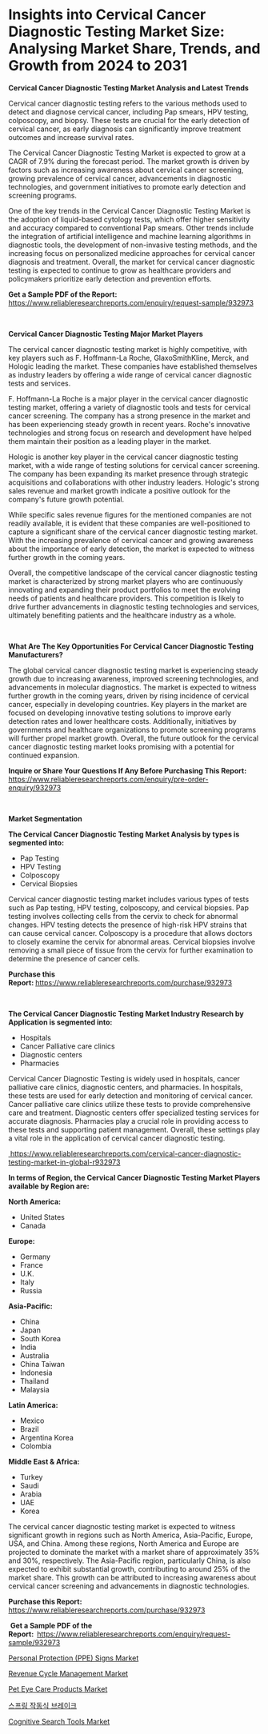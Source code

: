 <p><h1>Insights into Cervical Cancer Diagnostic Testing Market Size: Analysing Market Share, Trends, and Growth from 2024 to 2031</h1></p><p><strong>Cervical Cancer Diagnostic Testing Market Analysis and Latest Trends</strong></p>
<p><p>Cervical cancer diagnostic testing refers to the various methods used to detect and diagnose cervical cancer, including Pap smears, HPV testing, colposcopy, and biopsy. These tests are crucial for the early detection of cervical cancer, as early diagnosis can significantly improve treatment outcomes and increase survival rates.</p><p>The Cervical Cancer Diagnostic Testing Market is expected to grow at a CAGR of 7.9% during the forecast period. The market growth is driven by factors such as increasing awareness about cervical cancer screening, growing prevalence of cervical cancer, advancements in diagnostic technologies, and government initiatives to promote early detection and screening programs.</p><p>One of the key trends in the Cervical Cancer Diagnostic Testing Market is the adoption of liquid-based cytology tests, which offer higher sensitivity and accuracy compared to conventional Pap smears. Other trends include the integration of artificial intelligence and machine learning algorithms in diagnostic tools, the development of non-invasive testing methods, and the increasing focus on personalized medicine approaches for cervical cancer diagnosis and treatment. Overall, the market for cervical cancer diagnostic testing is expected to continue to grow as healthcare providers and policymakers prioritize early detection and prevention efforts.</p></p>
<p><strong>Get a Sample PDF of the Report:&nbsp;</strong> <a href="https://www.reliableresearchreports.com/enquiry/request-sample/932973">https://www.reliableresearchreports.com/enquiry/request-sample/932973</a></p>
<p>&nbsp;</p>
<p><strong>Cervical Cancer Diagnostic Testing Major Market Players</strong></p>
<p><p>The cervical cancer diagnostic testing market is highly competitive, with key players such as F. Hoffmann-La Roche, GlaxoSmithKline, Merck, and Hologic leading the market. These companies have established themselves as industry leaders by offering a wide range of cervical cancer diagnostic tests and services.</p><p>F. Hoffmann-La Roche is a major player in the cervical cancer diagnostic testing market, offering a variety of diagnostic tools and tests for cervical cancer screening. The company has a strong presence in the market and has been experiencing steady growth in recent years. Roche's innovative technologies and strong focus on research and development have helped them maintain their position as a leading player in the market.</p><p>Hologic is another key player in the cervical cancer diagnostic testing market, with a wide range of testing solutions for cervical cancer screening. The company has been expanding its market presence through strategic acquisitions and collaborations with other industry leaders. Hologic's strong sales revenue and market growth indicate a positive outlook for the company's future growth potential.</p><p>While specific sales revenue figures for the mentioned companies are not readily available, it is evident that these companies are well-positioned to capture a significant share of the cervical cancer diagnostic testing market. With the increasing prevalence of cervical cancer and growing awareness about the importance of early detection, the market is expected to witness further growth in the coming years.</p><p>Overall, the competitive landscape of the cervical cancer diagnostic testing market is characterized by strong market players who are continuously innovating and expanding their product portfolios to meet the evolving needs of patients and healthcare providers. This competition is likely to drive further advancements in diagnostic testing technologies and services, ultimately benefiting patients and the healthcare industry as a whole.</p></p>
<p>&nbsp;</p>
<p><strong>What Are The Key Opportunities For Cervical Cancer Diagnostic Testing Manufacturers?</strong></p>
<p><p>The global cervical cancer diagnostic testing market is experiencing steady growth due to increasing awareness, improved screening technologies, and advancements in molecular diagnostics. The market is expected to witness further growth in the coming years, driven by rising incidence of cervical cancer, especially in developing countries. Key players in the market are focused on developing innovative testing solutions to improve early detection rates and lower healthcare costs. Additionally, initiatives by governments and healthcare organizations to promote screening programs will further propel market growth. Overall, the future outlook for the cervical cancer diagnostic testing market looks promising with a potential for continued expansion.</p></p>
<p><strong>Inquire or Share Your Questions If Any Before Purchasing This Report:</strong> <a href="https://www.reliableresearchreports.com/enquiry/pre-order-enquiry/932973">https://www.reliableresearchreports.com/enquiry/pre-order-enquiry/932973</a></p>
<p>&nbsp;</p>
<p><strong>Market Segmentation</strong></p>
<p><strong>The Cervical Cancer Diagnostic Testing Market Analysis by types is segmented into:</strong></p>
<p><ul><li>Pap Testing</li><li>HPV Testing</li><li>Colposcopy</li><li>Cervical Biopsies</li></ul></p>
<p><p>Cervical cancer diagnostic testing market includes various types of tests such as Pap testing, HPV testing, colposcopy, and cervical biopsies. Pap testing involves collecting cells from the cervix to check for abnormal changes. HPV testing detects the presence of high-risk HPV strains that can cause cervical cancer. Colposcopy is a procedure that allows doctors to closely examine the cervix for abnormal areas. Cervical biopsies involve removing a small piece of tissue from the cervix for further examination to determine the presence of cancer cells.</p></p>
<p><strong>Purchase this Report:&nbsp;</strong><a href="https://www.reliableresearchreports.com/purchase/932973">https://www.reliableresearchreports.com/purchase/932973</a></p>
<p>&nbsp;</p>
<p><strong>The Cervical Cancer Diagnostic Testing Market Industry Research by Application is segmented into:</strong></p>
<p><ul><li>Hospitals</li><li>Cancer Palliative care clinics</li><li>Diagnostic centers</li><li>Pharmacies</li></ul></p>
<p><p>Cervical Cancer Diagnostic Testing is widely used in hospitals, cancer palliative care clinics, diagnostic centers, and pharmacies. In hospitals, these tests are used for early detection and monitoring of cervical cancer. Cancer palliative care clinics utilize these tests to provide comprehensive care and treatment. Diagnostic centers offer specialized testing services for accurate diagnosis. Pharmacies play a crucial role in providing access to these tests and supporting patient management. Overall, these settings play a vital role in the application of cervical cancer diagnostic testing.</p></p>
<p><a href="https://www.reliableresearchreports.com/cervical-cancer-diagnostic-testing-market-in-global-r932973">&nbsp;https://www.reliableresearchreports.com/cervical-cancer-diagnostic-testing-market-in-global-r932973</a></p>
<p><strong>In terms of Region, the Cervical Cancer Diagnostic Testing Market Players available by Region are:</strong></p>
<p>
    <p> <strong> North America: </strong>
        <ul>
            <li>United States</li>
            <li>Canada</li>
        </ul>
        </p> 
    <p> <strong> Europe: </strong>
        <ul>
            <li>Germany</li>
            <li>France</li>
            <li>U.K.</li>
            <li>Italy</li>
            <li>Russia</li>
        </ul>
        </p> 
    <p> <strong> Asia-Pacific: </strong>
        <ul>
            <li>China</li>
            <li>Japan</li>
            <li>South Korea</li>
            <li>India</li>
            <li>Australia</li>
            <li>China Taiwan</li>
            <li>Indonesia</li>
            <li>Thailand</li>
            <li>Malaysia</li>
        </ul>
        </p> 
    <p> <strong> Latin America: </strong>
        <ul>
            <li>Mexico</li>
            <li>Brazil</li>
            <li>Argentina Korea</li>
            <li>Colombia</li>
        </ul>
        </p> 
    <p> <strong> Middle East & Africa: </strong>
        <ul>
            <li>Turkey</li>
            <li>Saudi</li>
            <li>Arabia</li>
            <li>UAE</li>
            <li>Korea</li>
        </ul>
    </p>
    </p>
<p><p>The cervical cancer diagnostic testing market is expected to witness significant growth in regions such as North America, Asia-Pacific, Europe, USA, and China. Among these regions, North America and Europe are projected to dominate the market with a market share of approximately 35% and 30%, respectively. The Asia-Pacific region, particularly China, is also expected to exhibit substantial growth, contributing to around 25% of the market share. This growth can be attributed to increasing awareness about cervical cancer screening and advancements in diagnostic technologies.</p></p>
<p><strong>Purchase this Report: </strong><a href="https://www.reliableresearchreports.com/purchase/932973">https://www.reliableresearchreports.com/purchase/932973</a></p>
<p>&nbsp;<strong>Get a Sample PDF of the Report:&nbsp;&nbsp;</strong><a href="https://www.reliableresearchreports.com/enquiry/request-sample/932973">https://www.reliableresearchreports.com/enquiry/request-sample/932973</a></p>
<p><strong></strong></p>
<p><p><a href="https://issuu.com/reportprime-2/docs/personal-protection-ppe-signs-marke_3ca1c26206b066">Personal Protection (PPE) Signs Market</a></p><p><a href="https://medium.com/@adam.churchill89678/revenue-cycle-management-market-research-report-market-forecast-and-growth-prospects-with-a-steady-e9ec9c0cb0ac">Revenue Cycle Management Market</a></p><p><a href="https://issuu.com/reportprime-2/docs/pet-eye-care-products-market-size-2_3daa2e025be81b">Pet Eye Care Products Market</a></p><p><a href="https://github.com/langcat852024/Market-Research-Report-List-2/blob/main/9963478108176.md">스프링 작동식 브레이크</a></p><p><a href="https://medium.com/@adam.churchill89678/cognitive-search-tools-market-growth-market-segmentation-and-regional-analysis-global-forecast-a2da1e7f3729">Cognitive Search Tools Market</a></p></p>
